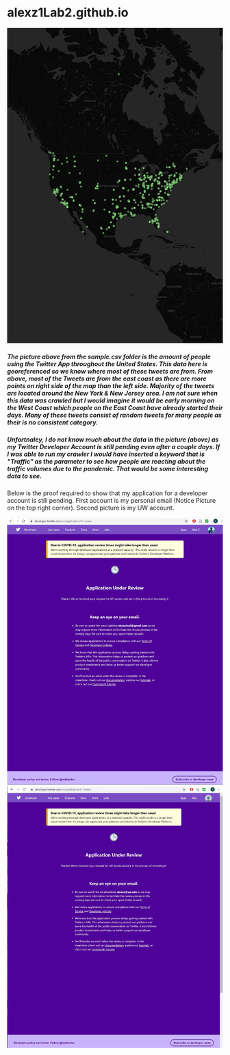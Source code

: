 <!DOCTYPE html>
<html>
  <head>
  </head>
  <body>

# alexz1Lab2.github.io

<img src="sampledatalab2.png" alt="Here is the sample picture ">
<h5> The picture above from the sample.csv folder is the amount of people using the Twitter App throughout the United States. This data here is georeferenced so we know where most of these tweets are from. From above, most of the Tweets are from the east coast as there are more points on right side of the map than the left side. Majority of the tweets are located around the New York & New Jersey area. I am not sure when this data was crawled but I would imagine it would be early morning on the West Coast which people on the East Coast have already started their days. Many of these tweets consist of random tweets for many people as their is no consistent category. </h5>

<h5> Unfortnaley, I do not know much about the data in the picture (above) as my Twitter Developer Account is still pending even after a couple days. If I was able to run my crawler I would have inserted a keyword that is "Traffic" as the parameter to see how people are reacting about the traffic volumes due to the pandemic. That would be some interesting data to see. </h5>

<p> Below is the proof required to show that my application for a developer account is still pending. First account is my personal email (Notice Picture on the top right corner). Second picture is my UW account. </p>

<img src="Proof1.JPG" alt="Pending for Personal Email">

<img src="Proof2.JPG" alt="Pending for UW email">

  </body>
</html>
